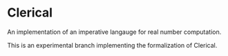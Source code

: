 # Clerical

An implementation of an imperative langauge for real number computation.

This is an experimental branch implementing the formalization of Clerical.
